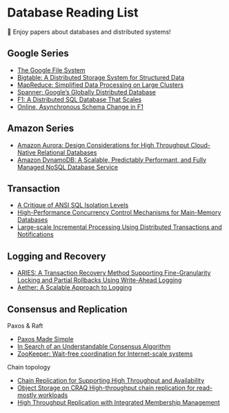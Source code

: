 # Database Reading List
🥰 Enjoy papers about databases and distributed systems!

## Google Series
- [The Google File System](https://storage.googleapis.com/pub-tools-public-publication-data/pdf/035fc972c796d33122033a0614bc94cff1527999.pdf)
- [Bigtable: A Distributed Storage System for Structured Data](https://www.usenix.org/legacy/event/osdi06/tech/chang/chang.pdf)
- [MapReduce: Simplified Data Processing on Large Clusters](https://www.cs.amherst.edu/~ccmcgeoch/cs34/papers/p107-dean.pdf)
- [Spanner: Google’s Globally Distributed Database](https://dl.acm.org/doi/pdf/10.1145/2491245)
- [F1: A Distributed SQL Database That Scales](https://storage.googleapis.com/pub-tools-public-publication-data/pdf/41344.pdf)
- [Online, Asynchronous Schema Change in F1](https://static.googleusercontent.com/media/research.google.com/zh-CN//pubs/archive/41376.pdf)

## Amazon Series
- [Amazon Aurora: Design Considerations for High Throughput Cloud-Native Relational Databases](https://assets.amazon.science/dc/2b/4ef2b89649f9a393d37d3e042f4e/amazon-aurora-design-considerations-for-high-throughput-cloud-native-relational-databases.pdf)
- [Amazon DynamoDB: A Scalable, Predictably Performant, and Fully Managed NoSQL Database Service](https://pdos.csail.mit.edu/6.824/papers/atc22-dynamodb.pdf)

## Transaction
- [A Critique of ANSI SQL Isolation Levels](https://dl.acm.org/doi/pdf/10.1145/568271.223785)
- [High-Performance Concurrency Control Mechanisms for Main-Memory Databases](https://arxiv.org/pdf/1201.0228.pdf)
- [Large-scale Incremental Processing Using Distributed Transactions and Notifications](https://www.usenix.org/legacy/event/osdi10/tech/full_papers/Peng.pdf)

## Logging and Recovery
- [ARIES: A Transaction Recovery Method Supporting Fine-Granularity Locking and Partial Rollbacks Using Write-Ahead Logging](https://dl.acm.org/doi/pdf/10.1145/128765.128770)
- [Aether: A Scalable Approach to Logging](./pdf/vldb10aether.pdf)

## Consensus and Replication
Paxos & Raft
- [Paxos Made Simple](https://www.microsoft.com/en-us/research/publication/2016/12/paxos-simple-Copy.pdf)
- [In Search of an Understandable Consensus Algorithm](https://pages.cs.wisc.edu/~remzi/Classes/739/Spring2004/Papers/raft.pdf)
- [ZooKeeper: Wait-free coordination for Internet-scale systems](https://www.usenix.org/legacy/event/atc10/tech/full_papers/Hunt.pdf)

Chain topology
- [Chain Replication for Supporting High Throughput and Availability](https://www.usenix.org/legacy/events/osdi04/tech/full_papers/renesse/renesse.pdf)
- [Object Storage on CRAQ High-throughput chain replication for read-mostly workloads](https://www.usenix.org/legacy/event/usenix09/tech/full_papers/terrace/terrace.pdf)
- [High Throughput Replication with Integrated Membership Management](https://www.usenix.org/system/files/atc22-fouto.pdf)
